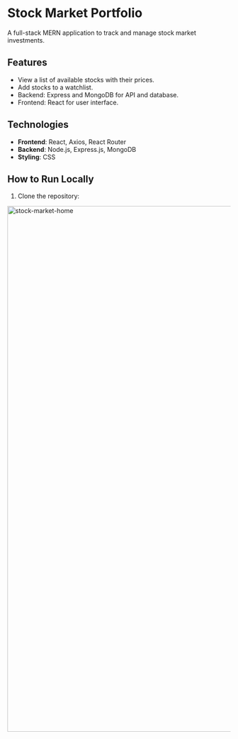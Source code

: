 # Stock Market Portfolio

A full-stack MERN application to track and manage stock market investments.

## Features
- View a list of available stocks with their prices.
- Add stocks to a watchlist.
- Backend: Express and MongoDB for API and database.
- Frontend: React for user interface.

## Technologies
- **Frontend**: React, Axios, React Router
- **Backend**: Node.js, Express.js, MongoDB
- **Styling**: CSS

## How to Run Locally
1. Clone the repository:

<img width="1185" alt="stock-market-home" src="https://github.com/user-attachments/assets/50a7eb59-4642-42d2-90b2-25c8f9e1d6a3">
